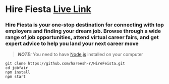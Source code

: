 # Hire Fiesta [Live Link](https://nodejs.org/)

### Hire Fiesta is your one-stop destination for connecting with top employers and finding your dream job. Browse through a wide range of job opportunities, attend virtual career fairs, and get expert advice to help you land your next career move

> **_NOTE:_** You need to have [Node.js](https://nodejs.org/) installed on your computer

``` 
git clone https://github.com/hareesh-r/HireFeista.git 
cd jobfair
npm install
npm start
 ```
